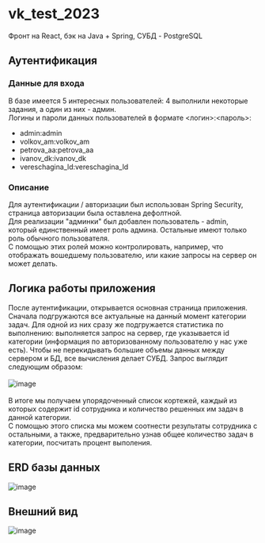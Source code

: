 # vk_test_2023
Фронт на React, бэк на Java + Spring, СУБД - PostgreSQL
## Аутентификация
### Данные для входа
В базе имеется 5 интересных пользователей: 4 выполнили некоторые задания, а один из них - админ.<br>
Логины и пароли данных пользователей в формате <логин>:<пароль>:<br>
- admin:admin<br>
- volkov_am:volkov_am<br>
- petrova_aa:petrova_aa<br>
- ivanov_dk:ivanov_dk<br>
- vereschagina_ld:vereschagina_ld<br>
### Описание
Для аутентификации / авторизации был использован Spring Security, страница авторизации
была оставлена дефолтной.<br>
Для реализации "админки" был добавлен пользователь - admin, который единственный имеет роль админа.
Остальные имеют только роль обычного пользователя.<br>
С помощью этих ролей можно контролировать, например, что отображать вошедшему пользователю, или какие запросы на сервер он может делать.
## Логика работы приложения
После аутентификации, открывается основная страница приложения. Сначала подгружаются все актуальные на данный момент категории задач. 
Для одной из них сразу же подгружается статистика по выполнению: выполняется запрос на сервер, где указывается id категории (информация
по авторизованному пользователю у нас уже есть). Чтобы не перекидывать большие объемы данных между сервером и БД, все вычисления делает СУБД.
Запрос выглядит следующим образом:
<br><br>
![image](https://github.com/Shakalyan/vk_test_2023/assets/81264098/d55008e5-e578-458d-993a-af5fed8c6b62)
<br><br>
В итоге мы получаем упорядоченный список кортежей, каждый из которых содержит id сотрудника и количество решенных им задач
в данной категории.<br>
С помощью этого списка мы можем соотнести результаты сотрудника с остальными, а также, предварительно узнав общее количество задач в категории,
посчитать процент выполения.
## ERD базы данных
![image](https://github.com/Shakalyan/vk_test_2023/assets/81264098/65b97077-7962-40cb-910e-0e83524335e7)
## Внешний вид
![image](https://github.com/Shakalyan/vk_test_2023/assets/81264098/3661187d-908a-4fd5-9eb7-39c7603f319c)
